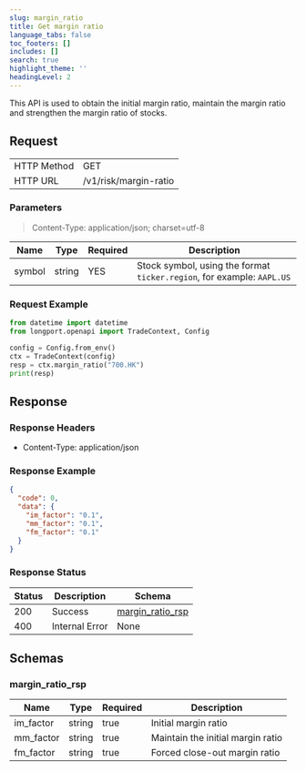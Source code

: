 ```yaml
---
slug: margin_ratio
title: Get margin ratio
language_tabs: false
toc_footers: []
includes: []
search: true
highlight_theme: ''
headingLevel: 2
---
```


This API is used to obtain the initial margin ratio, maintain the margin ratio and strengthen the
margin ratio of stocks.

<SDKLinks module="trade" klass="TradeContext" method="margin_ratio" />

##

## Request

<table className="http-basic">
<tbody>
<tr><td className="http-basic-key">HTTP Method</td><td>GET</td></tr>
<tr><td className="http-basic-key">HTTP URL</td><td>/v1/risk/margin-ratio </td></tr>
</tbody>
</table>

### Parameters

> Content-Type: application/json; charset=utf-8

| Name   | Type   | Required | Description                                                            |
| ------ | ------ | -------- | ---------------------------------------------------------------------- |
| symbol | string | YES      | Stock symbol, using the format `ticker.region`, for example: `AAPL.US` |

### Request Example

```python
from datetime import datetime
from longport.openapi import TradeContext, Config

config = Config.from_env()
ctx = TradeContext(config)
resp = ctx.margin_ratio("700.HK")
print(resp)
```

## Response

### Response Headers

- Content-Type: application/json

### Response Example

```json
{
  "code": 0,
  "data": {
    "im_factor": "0.1",
    "mm_factor": "0.1",
    "fm_factor": "0.1"
  }
}
```

### Response Status

| Status | Description    | Schema                                      |
| ------ | -------------- | ------------------------------------------- |
| 200    | Success        | [margin_ratio_rsp](#schemamargin_ratio_rsp) |
| 400    | Internal Error | None                                        |

<aside className="success">
</aside>

## Schemas

### margin_ratio_rsp

<a id="schemamargin_ratio_rsp"></a>
<a id="schemamargin_ratio_rsp"></a>

| Name      | Type   | Required | Description                       |
| --------- | ------ | -------- | --------------------------------- |
| im_factor | string | true     | Initial margin ratio              |
| mm_factor | string | true     | Maintain the initial margin ratio |
| fm_factor | string | true     | Forced close-out margin ratio     |
